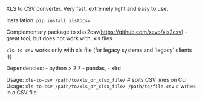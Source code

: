 XLS to CSV converter.
Very fast, extremely light and easy to use.

Installation: `pip install xlstocsv`

Complementary package to xlsx2csv(https://github.com/xevo/xls2csv) - great tool, but does not work with .xls files

`xls-to-csv` works only with xls file (for legacy systems and 'legacy' clients :))

Dependencies: 
    - python > 2.7
    - pandas, 
    - xlrd

Usage: `xls-to-csv /path/to/xls_or_xlsx_file/` # spits CSV lines on CLI
Usage: `xls-to-csv /path/to/xls_or_xlsx_file/ /path/to/file.csv` # writes in a CSV file
